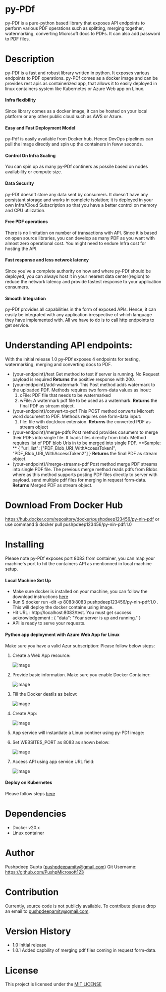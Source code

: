 # py-PDf
py-PDf is a pure-python based library that exposes API endpoints to perform various PDF operations such as splitting, merging together, watermarking, converting Microsoft docs to PDFs. It can also add password to PDF files.

# Description
py-PDf is a fast and robust library written in python. It exposes various endpoints to PDF operations. py-PDf comes as a docker image and can be provides rest apis as containerized app, that allows it to easily deployed in linux containers system like Kubernetes or Azure Web app on Linux. 
#### Infra flexibility
Since library comes as a docker image, it can be hosted on your local platform or any other public cloud such as AWS or Azure. 
#### Easy and Fast Deployment Model
py-Pdf is easily available from Docker hub. Hence DevOps pipelines can pull the image directly and spin up the containers in feww seconds. 
#### Control On Infra Scaling
You can spin up as many py-PDf continers as possile based on nodes availability or compute size.
#### Data Security
py-PDf doesn't store any data sent by consumers. It doesn't have any persistant storage and works in complete isolation; it is deployed in your own Infra/Cloud Subscription so that you have a better control on memory and CPU utilization.
#### Free PDF operations
There is no limitation on number of transactions with API. Since it is based on open source libraries, you can develop as many PDF as you want with almost zero operational cost.
You might need to endure Infra cost for hosting the API.
#### Fast response and less netwrok latency
Since you've a complete authority on how and where py-PDf should be deployed, you can always host it in your nearest data center(region) to reduce the network latency and provide fastest response to your application consumers.

#### Smooth Integration
py-PDf provides all capabilities in the form of exposed APIs. Hence, it can easily be integrated with any application irrespective of which language they have implemented with. All we have to do is to call http endpoints to get service.

# Understanding API endpoints:
 With the initial release 1.0 py-PDf exposes 4 endpoints for testing, watermarking, merging and converting docs to PDF.
- {your-endpoint}/test
 Get method to test if server is running. No Request payload is required
 **Returns** the positive response with 200.
- {your-endpoint}/add-watermark
 This Post method adds watermark to the uploaded PDF. Methods requires two form-data values as inout:
  1. oFile: PDF file that needs to be watermarked
  2. wFile: A watermark pdf file to be used as a watermark.
 **Returns** the final PDF as stream object.
- {your-endpoint}/convert-to-pdf
 This POST method converts Microsft word document to PDF.
 Methods requires one form-data input:
  1. file: file with doc/docx extension.
**Returns** the converted PDF as stream object
- {your-endpoint}/merge-pdfs
 Post method provides cosumers to merge their PDFs into single file. It loads files directly from blob. Method requires list of PDF blob Uris in to be merged into single PDF.
 **Sample: ** {
    "url_list": ["PDF_Blob_URI_WithAccessToken1", "PDF_Blob_URI_WithAccessToken2"]
}
**Returns** the final PDF as stream object.
- {your-endpoint}//merge-streams-pdf
 Post method merge PDF streams into single PDF file. The previous merge method reads pdfs from Blobs where as this method supports posting PDF files directly to server with payload. send multiple pdf files for merging in request form-data.
 **Returns** Merged PDF as stream object.
# Download From Docker Hub
  https://hub.docker.com/repository/docker/pushpdeep123456/py-nin-pdf
  or use command $ docker pull pushpdeep123456/py-nin-pdf:1.0
# Installing
Please note py-PDf exposes port 8083 from container, you can map your machine's port to hit the containers API as mentionned in local machine setup.

#### Local Machine Set Up
 - Make sure docker is installed on your machine, you can follow the download instructions [here](https://docs.docker.com/get-docker/)
 - Run $ docker run -dit -p 8083:8083 pushpdeep123456/py-nin-pdf:1.0 . This will deploy the docker containe using image.
 - Hit URL : http://localhost:8083/test. You must get success acknowledgement :
 {
    "data": "Your server is up and running."
 }
 - API is ready to serve your requests.
#### Python app deployment with Azure Web App for Linux
Make sure you have a valid Azur subscription:
Please follow below steps:
 1. Create a Web App resource:

    ![image](https://user-images.githubusercontent.com/45087848/114273519-f210d400-9a37-11eb-84b2-d55758bfd070.png)
 2. Provide basic information. Make sure you enable Docker Container:
 
    ![image](https://user-images.githubusercontent.com/45087848/114273687-af9bc700-9a38-11eb-82b7-aac9d1ca2397.png)
 3. Fill the Docker deatils as below:
 
    ![image](https://user-images.githubusercontent.com/45087848/114273738-ee318180-9a38-11eb-93c7-0c83306d2a1e.png)
 4. Create App:
 
    ![image](https://user-images.githubusercontent.com/45087848/114273831-49637400-9a39-11eb-8c13-9964366cfc5e.png) 
 5. App service will instantiate a Linux continer using py-PDf image:
 
 6. Set WEBSITES_PORT as 8083 as shown below:
 
    ![image](https://user-images.githubusercontent.com/45087848/114274001-1d94be00-9a3a-11eb-9d53-86a36992a645.png)
 7. Access API using app service URL field:
 
    ![image](https://user-images.githubusercontent.com/45087848/114274091-73696600-9a3a-11eb-9e5d-9a846f53f0e5.png)

#### Deploy on Kubernetes
Please follow steps [here](https://docs.docker.com/desktop/kubernetes/)

# Dependencies
- Docker v20.x
- Linux container

# Author
 Pushpdeep Gupta (pushpdeepamity@gmail.com)
 Git Username: https://github.com/PushpMicrosoft123

# Contribution
 Currently, source code is not publicly available. To contribute please drop an email to pushpdeepamity@gmail.com.
# Version History
- 1.0 Initial release
- 1.0.1 Added capbility of merging pdf files coming in request form-data.

# License
This project is licensed under the [MIT LICENSE](https://choosealicense.com/licenses/mit/)

